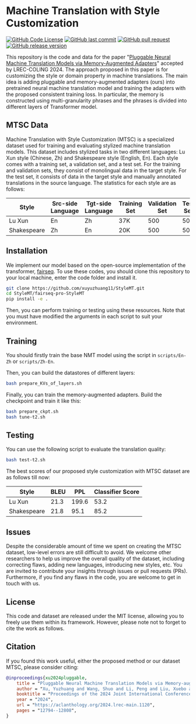 # Machine Translation with Style Customization

[![GitHub Code License](https://img.shields.io/github/license/xuyuzhuang11/StyleMT)](LICENSE)
[![GitHub last commit](https://img.shields.io/github/last-commit/xuyuzhuang11/StyleMT)](https://github.com/xuyuzhuang11/StyleMT/commits/main)
[![GitHub pull request](https://img.shields.io/badge/PRs-welcome-blue)](https://github.com/xuyuzhuang11/StyleMT/pulls)
[![GitHub release version](https://img.shields.io/github/v/release/xuyuzhuang11/StyleMT)](https://github.com/xuyuzhuang11/StyleMT)

This repository is the code and data for the paper "[Pluggable Neural Machine Translation Models via Memory-Augmented Adapters](https://arxiv.org/abs/2307.06029)" accepted by LREC-COLING 2024. The approach proposed in this paper is for customizing the style or domain property in machine translations. The main idea is adding pluggable and memory-augmented adapters (ours) into pretrained neural machine translation model and training the adapters with the proposed consistent training loss. In particular, the memory is constructed using multi-granularity phrases and the phrases is divided into different layers of Transformer model.

## MTSC Data

Machine Translation with Style Customization (MTSC) is a specialized dataset used for training and evaluating stylized machine translation models. This dataset includes stylized tasks in two different languages: Lu Xun style (Chinese, Zh) and Shakespeare style (English, En). Each style comes with a training set, a validation set, and a test set. For the training and validation sets, they consist of monolingual data in the target style. For the test set, it consists of data in the target style and manually annotated translations in the source language. The statistics for each style are as follows:

| Style | Src-side Language | Tgt-side Language | Training Set | Validation Set | Test Set |
| ----- | ----------------- | ----------------- | ------------ | -------------- | ------- |
| Lu Xun | En | Zh | 37K | 500 | 500 |
| Shakespeare | Zh | En | 20K | 500 | 500 |


## Installation

We implement our model based on the open-source implementation of the transformer, [fairseq](https://github.com/facebookresearch/fairseq). To use these codes, you should clone this repository to your local machine, enter the code folder and install it.

```bash
git clone https://github.com/xuyuzhuang11/StyleMT.git
cd StyleMT/fairseq-pro-StyleMT
pip install -e .

```

Then, you can perform training or testing using these resources. Note that you must have modified the arguments in each script to suit your environment.

## Training

You should firstly train the base NMT model using the script in `scripts/En-Zh` or `scripts/Zh-En`.

Then, you can build the datastores of different layers:

```bash
bash prepare_KVs_of_layers.sh

```

Finally, you can train the memory-augmented adapters. Build the checkpoint and train it like this:

```bash
bash prepare_ckpt.sh
bash tune-t2.sh

```

## Testing

You can use the following script to evaluate the translation quality:

```bash
bash test-t2.sh

```

The best scores of our proposed style customization with MTSC dataset are as follows till now:

| Style | BLEU | PPL | Classifier Score |
| ----- | ---- | --- | ---------------- |
| Lu Xun | 21.3 | 199.6 | 53.2 |
| Shakespeare | 21.8 | 95.1 | 85.2 |

## Issues

Despite the considerable amount of time we spent on creating the MTSC dataset, low-level errors are still difficult to avoid. We welcome other researchers to help us improve the overall quality of the dataset, including correcting flaws, adding new languages, introducing new styles, etc. You are invited to contribute your insights through issues or pull requests (PRs). Furthermore, if you find any flaws in the code, you are welcome to get in touch with us.

## License

This code and dataset are released under the MIT license, allowing you to freely use them within its framework. However, please note not to forget to cite the work as follows.

## Citation

If you found this work useful, either the proposed method or our dataset MTSC, please consider citing:

```bibtex
@inproceedings{xu2024pluggable,
    title = "Pluggable Neural Machine Translation Models via Memory-augmented Adapters",
    author = "Xu, Yuzhuang and Wang, Shuo and Li, Peng and Liu, Xuebo and Wang, Xiaolong and Liu, Weidong and Liu, Yang",
    booktitle = "Proceedings of the 2024 Joint International Conference on Computational Linguistics, Language Resources and Evaluation (LREC-COLING 2024)",
    year = "2024",
    url = "https://aclanthology.org/2024.lrec-main.1120",
    pages = "12794--12808",
}
```
